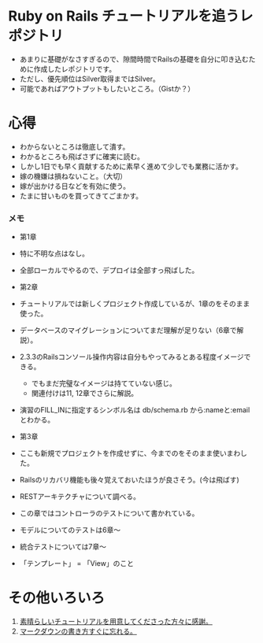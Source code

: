 # Ruby on Rails チュートリアルを追うレポジトリ
- あまりに基礎がなさすぎるので、隙間時間でRailsの基礎を自分に叩き込むために作成したレポジトリです。
- ただし、優先順位はSilver取得まではSilver。
- 可能であればアウトプットもしたいところ。（Gistか？）

# 心得
- わからないところは徹底して潰す。
- わかるところも飛ばさずに確実に読む。
 - しかし1日でも早く貢献するために素早く進めて少しでも業務に活かす。
- 嫁の機嫌は損ねないこと。（大切）
 - 嫁が出かける日などを有効に使う。
 - たまに甘いものを買ってきてごまかす。

### メモ
- 第1章
 - 特に不明な点はなし。
 - 全部ローカルでやるので、デプロイは全部すっ飛ばした。

- 第2章
 - チュートリアルでは新しくプロジェクト作成しているが、1章のをそのまま使った。
 - データベースのマイグレーションについてまだ理解が足りない（6章で解説）。
 - 2.3.3のRailsコンソール操作内容は自分もやってみるとある程度イメージできる。
   - でもまだ完璧なイメージは持てていない感じ。
   - 関連付けは11, 12章でさらに解説。
 - 演習のFILL_INに指定するシンボル名は db/schema.rb から:nameと:emailとわかる。

- 第3章
 - ここも新規でプロジェクトを作成せずに、今までのをそのまま使いまわした。
 - Railsのリカバリ機能も後々覚えておいたほうが良さそう。(今は飛ばす)
 - RESTアーキテクチャについて調べる。
 - この章ではコントローラのテストについて書かれている。
  - モデルについてのテストは6章〜
  - 統合テストについては7章〜
 - 「テンプレート」 = 「View」のこと

# その他いろいろ
1. [素晴らしいチュートリアルを用意してくださった方々に感謝。](http://railstutorial.jp/)
1. [マークダウンの書き方すぐに忘れる。](http://www.markdown.jp/syntax/)
